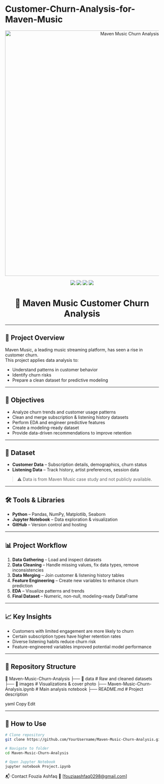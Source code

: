 # Customer-Churn-Analysis-for-Maven-Music
<!-- PROJECT BANNER -->
<p align="center">
  <img src="images/cover.png" alt="Maven Music Churn Analysis" width="800"/>
</p>

<!-- PROJECT BADGES -->
<p align="center">
  <img src="https://img.shields.io/badge/Language-Python-blue?logo=python" />
  <img src="https://img.shields.io/badge/EDA-Complete-brightgreen" />
  <img src="https://img.shields.io/badge/Feature%20Engineering-Yes-yellow" />
  <img src="https://img.shields.io/badge/Status-Finished-lightgrey" />
</p>

<h1 align="center">🎵 Maven Music Customer Churn Analysis</h1>

---

## 📌 Project Overview
Maven Music, a leading music streaming platform, has seen a rise in customer churn.  
This project applies data analysis to:
- Understand patterns in customer behavior
- Identify churn risks
- Prepare a clean dataset for predictive modeling

---

## 🎯 Objectives
- Analyze churn trends and customer usage patterns  
- Clean and merge subscription & listening history datasets  
- Perform EDA and engineer predictive features  
- Create a modeling-ready dataset  
- Provide data-driven recommendations to improve retention  

---

## 📂 Dataset
- **Customer Data** – Subscription details, demographics, churn status  
- **Listening Data** – Track history, artist preferences, session data  

> ⚠️ Data is from Maven Music case study and not publicly available.

---

## 🛠 Tools & Libraries
- **Python** – Pandas, NumPy, Matplotlib, Seaborn  
- **Jupyter Notebook** – Data exploration & visualization  
- **GitHub** – Version control and hosting  

---

## 📊 Project Workflow
1. **Data Gathering** – Load and inspect datasets  
2. **Data Cleaning** – Handle missing values, fix data types, remove inconsistencies  
3. **Data Merging** – Join customer & listening history tables  
4. **Feature Engineering** – Create new variables to enhance churn prediction  
5. **EDA** – Visualize patterns and trends  
6. **Final Dataset** – Numeric, non-null, modeling-ready DataFrame  

---

## 📈 Key Insights
- Customers with limited engagement are more likely to churn  
- Certain subscription types have higher retention rates  
- Diverse listening habits reduce churn risk  
- Feature-engineered variables improved potential model performance  

---

## 📜 Repository Structure
📂 Maven-Music-Churn-Analysis
├── 📁 data # Raw and cleaned datasets
├── 📁 images # Visualizations & cover photo
├── Maven-Music-Churn-Analysis.ipynb # Main analysis notebook
├── README.md # Project description

yaml
Copy
Edit

---

## 🚀 How to Use
```bash
# Clone repository
git clone https://github.com/YourUsername/Maven-Music-Churn-Analysis.git

# Navigate to folder
cd Maven-Music-Churn-Analysis

# Open Jupyter Notebook
jupyter notebook Project.ipynb

```
📬 Contact
Fouzia Ashfaq
📧 [fouziaashfaq0298@gmail.com]


